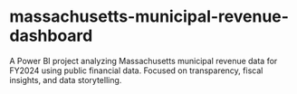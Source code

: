 # massachusetts-municipal-revenue-dashboard
A Power BI project analyzing Massachusetts municipal revenue data for FY2024 using public financial data. Focused on transparency, fiscal insights, and data storytelling.
